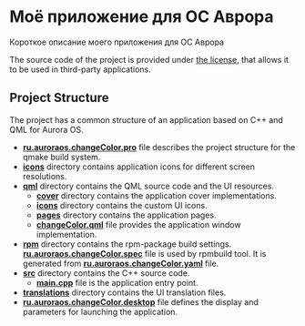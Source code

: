 # Моё приложение для ОС Аврора

Короткое описание моего приложения для ОС Аврора

The source code of the project is provided under
[the license](LICENSE.BSD-3-CLAUSE.md),
that allows it to be used in third-party applications.

## Project Structure

The project has a common structure
of an application based on C++ and QML for Aurora OS.

* **[ru.auroraos.changeColor.pro](ru.auroraos.changeColor.pro)** file
  describes the project structure for the qmake build system.
* **[icons](icons)** directory contains application icons for different screen resolutions.
* **[qml](qml)** directory contains the QML source code and the UI resources.
  * **[cover](qml/cover)** directory contains the application cover implementations.
  * **[icons](qml/icons)** directory contains the custom UI icons.
  * **[pages](qml/pages)** directory contains the application pages.
  * **[changeColor.qml](qml/changeColor.qml)** file
    provides the application window implementation.
* **[rpm](rpm)** directory contains the rpm-package build settings.
  **[ru.auroraos.changeColor.spec](rpm/ru.auroraos.changeColor.spec)** file is used by rpmbuild tool.
  It is generated from **[ru.auroraos.changeColor.yaml](rpm/ru.auroraos.changeColor.yaml)** file.
* **[src](src)** directory contains the C++ source code.
  * **[main.cpp](src/main.cpp)** file is the application entry point.
* **[translations](translations)** directory contains the UI translation files.
* **[ru.auroraos.changeColor.desktop](ru.auroraos.changeColor.desktop)** file
  defines the display and parameters for launching the application.